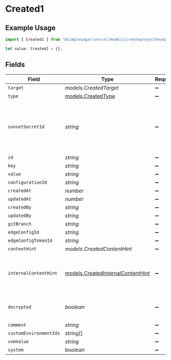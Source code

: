 # Created1

## Example Usage

```typescript
import { Created1 } from "@simplesagar/vercel/models/createprojectenvop.js";

let value: Created1 = {};
```

## Fields

| Field                                                                                    | Type                                                                                     | Required                                                                                 | Description                                                                              |
| ---------------------------------------------------------------------------------------- | ---------------------------------------------------------------------------------------- | ---------------------------------------------------------------------------------------- | ---------------------------------------------------------------------------------------- |
| `target`                                                                                 | *models.CreatedTarget*                                                                   | :heavy_minus_sign:                                                                       | N/A                                                                                      |
| `type`                                                                                   | [models.CreatedType](../models/createdtype.md)                                           | :heavy_minus_sign:                                                                       | N/A                                                                                      |
| `sunsetSecretId`                                                                         | *string*                                                                                 | :heavy_minus_sign:                                                                       | This is used to identiy variables that have been migrated from type secret to sensitive. |
| `id`                                                                                     | *string*                                                                                 | :heavy_minus_sign:                                                                       | N/A                                                                                      |
| `key`                                                                                    | *string*                                                                                 | :heavy_minus_sign:                                                                       | N/A                                                                                      |
| `value`                                                                                  | *string*                                                                                 | :heavy_minus_sign:                                                                       | N/A                                                                                      |
| `configurationId`                                                                        | *string*                                                                                 | :heavy_minus_sign:                                                                       | N/A                                                                                      |
| `createdAt`                                                                              | *number*                                                                                 | :heavy_minus_sign:                                                                       | N/A                                                                                      |
| `updatedAt`                                                                              | *number*                                                                                 | :heavy_minus_sign:                                                                       | N/A                                                                                      |
| `createdBy`                                                                              | *string*                                                                                 | :heavy_minus_sign:                                                                       | N/A                                                                                      |
| `updatedBy`                                                                              | *string*                                                                                 | :heavy_minus_sign:                                                                       | N/A                                                                                      |
| `gitBranch`                                                                              | *string*                                                                                 | :heavy_minus_sign:                                                                       | N/A                                                                                      |
| `edgeConfigId`                                                                           | *string*                                                                                 | :heavy_minus_sign:                                                                       | N/A                                                                                      |
| `edgeConfigTokenId`                                                                      | *string*                                                                                 | :heavy_minus_sign:                                                                       | N/A                                                                                      |
| `contentHint`                                                                            | *models.CreatedContentHint*                                                              | :heavy_minus_sign:                                                                       | N/A                                                                                      |
| `internalContentHint`                                                                    | [models.CreatedInternalContentHint](../models/createdinternalcontenthint.md)             | :heavy_minus_sign:                                                                       | Similar to `contentHints`, but should not be exposed to the user.                        |
| `decrypted`                                                                              | *boolean*                                                                                | :heavy_minus_sign:                                                                       | Whether `value` and `vsmValue` are decrypted.                                            |
| `comment`                                                                                | *string*                                                                                 | :heavy_minus_sign:                                                                       | N/A                                                                                      |
| `customEnvironmentIds`                                                                   | *string*[]                                                                               | :heavy_minus_sign:                                                                       | N/A                                                                                      |
| `vsmValue`                                                                               | *string*                                                                                 | :heavy_minus_sign:                                                                       | N/A                                                                                      |
| `system`                                                                                 | *boolean*                                                                                | :heavy_minus_sign:                                                                       | N/A                                                                                      |